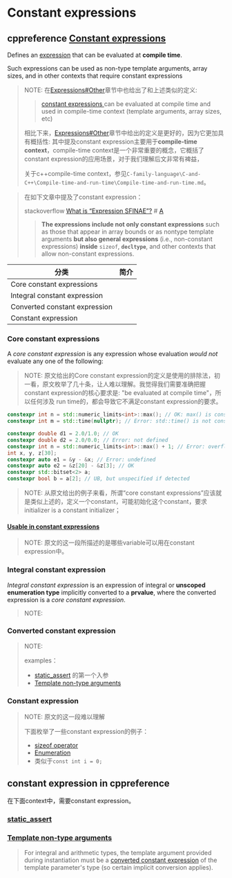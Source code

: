 # Constant expressions





## cppreference [Constant expressions](https://en.cppreference.com/w/cpp/language/constant_expression)

Defines an [expression](https://en.cppreference.com/w/cpp/language/expressions) that can be evaluated at **compile time**.

Such expressions can be used as non-type template arguments, array sizes, and in other contexts that require constant expressions

> NOTE: 在[Expressions#Other](https://en.cppreference.com/w/cpp/language/expressions#Other)章节中也给出了和上述类似的定义:
>
> > [constant expressions ](https://en.cppreference.com/w/cpp/language/constant_expression)can be evaluated at compile time and used in compile-time context (template arguments, array sizes, etc)
>
> 相比下来，[Expressions#Other](https://en.cppreference.com/w/cpp/language/expressions#Other)章节中给出的定义是更好的，因为它更加具有概括性: 其中提及constant expression主要用于**compile-time context**，compile-time context是一个非常重要的概念，它概括了constant expression的应用场景，对于我们理解后文非常有裨益，
>
> 关于c++compile-time context，参见`C-family-language\C-and-C++\Compile-time-and-run-time\Compile-time-and-run-time.md`。



> 在如下文章中提及了constant expression：
>
> stackoverflow [What is “Expression SFINAE”?](https://stackoverflow.com/questions/12654067/what-is-expression-sfinae) # [A](https://stackoverflow.com/a/12654277)
>
> > **The expressions include not only constant expressions** such as those that appear in array bounds or as nontype template arguments **but also general expressions** (i.e., non-constant expressions) **inside** `sizeof`, **`decltype`**, and other contexts that allow non-constant expressions.





| 分类                          | 简介 |
| ----------------------------- | ---- |
| Core constant expressions     |      |
| Integral constant expression  |      |
| Converted constant expression |      |
| Constant expression           |      |



### Core constant expressions

A *core constant expression* is any expression whose evaluation *would not* evaluate any one of the following: 

> NOTE: 原文给出的Core constant expression的定义是使用的排除法，初一看，原文枚举了几十条，让人难以理解。我觉得我们需要准确把握constant expression的核心要求是: "be evaluated at compile time"，所以任何涉及 run time的，都会导致它不满足constant expression的要求。

```C++
constexpr int n = std::numeric_limits<int>::max(); // OK: max() is constexpr
constexpr int m = std::time(nullptr); // Error: std::time() is not constexpr
```



```C++
constexpr double d1 = 2.0/1.0; // OK
constexpr double d2 = 2.0/0.0; // Error: not defined
constexpr int n = std::numeric_limits<int>::max() + 1; // Error: overflow
int x, y, z[30];
constexpr auto e1 = &y - &x; // Error: undefined
constexpr auto e2 = &z[20] - &z[3]; // OK
constexpr std::bitset<2> a; 
constexpr bool b = a[2]; // UB, but unspecified if detected
```

> NOTE: 从原文给出的例子来看，所谓“core constant expressions”应该就是类似上述的，定义一个constant，可能初始化这个constant，要求initializer is a constant initializer；

#### [Usable in constant expressions](https://en.cppreference.com/w/cpp/language/constant_expression#Usable-in-constant-expressions)

> NOTE:  原文的这一段所描述的是哪些variable可以用在constant expression中。



### Integral constant expression

*Integral constant expression* is an expression of integral or **unscoped enumeration type** implicitly converted to a **prvalue**, where the converted expression is a *core constant expression*.

> NOTE: 



### Converted constant expression

> NOTE: 
>
> examples：
>
> - [static_assert](https://en.cppreference.com/w/cpp/language/static_assert) 的第一个入参
> - [Template non-type arguments](https://en.cppreference.com/w/cpp/language/template_parameters#Template_non-type_arguments)



### Constant expression

> NOTE: 原文的这一段难以理解
>
> 下面枚举了一些constant expression的例子：
>
> - [sizeof operator](https://en.cppreference.com/w/cpp/language/sizeof)
> - [Enumeration](https://en.cppreference.com/w/cpp/language/enum)
> - 类似于`const int i = 0;`









## constant expression in cppreference

在下面context中，需要constant expression。

### [static_assert](https://en.cppreference.com/w/cpp/language/static_assert) 



### [Template non-type arguments](https://en.cppreference.com/w/cpp/language/template_parameters#Template_non-type_arguments)

> For integral and arithmetic types, the template argument provided during instantiation must be a [converted constant expression](https://en.cppreference.com/w/cpp/language/constant_expression) of the template parameter's type (so certain implicit conversion applies).





